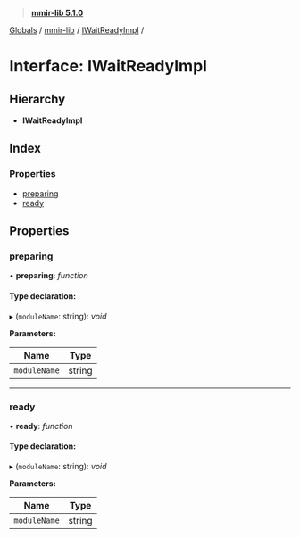 > **[mmir-lib 5.1.0](../README.md)**

[Globals](../README.md) / [mmir-lib](../modules/mmir_lib.md) / [IWaitReadyImpl](mmir_lib.iwaitreadyimpl.md) /

# Interface: IWaitReadyImpl

## Hierarchy

* **IWaitReadyImpl**

## Index

### Properties

* [preparing](mmir_lib.iwaitreadyimpl.md#preparing)
* [ready](mmir_lib.iwaitreadyimpl.md#ready)

## Properties

###  preparing

• **preparing**: *function*

#### Type declaration:

▸ (`moduleName`: string): *void*

**Parameters:**

Name | Type |
------ | ------ |
`moduleName` | string |

___

###  ready

• **ready**: *function*

#### Type declaration:

▸ (`moduleName`: string): *void*

**Parameters:**

Name | Type |
------ | ------ |
`moduleName` | string |